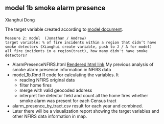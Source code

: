 ## model 1b smoke alarm presence

Xianghui Dong

The target variable created according to [model document](https://docs.google.com/document/d/1oJN-QwLVqFHOvrRNtW2KEAkNZ-PuFiqTwa8y3iXx1Sg/edit).

	Measure 2: model  (Jonathan / Andrew)
	target variable: % of fire incidents within a region that didn’t have smoke detectors (Xianghui create variable, push to J / A for model)
	all fire incidents in a region(tract), how many didn't have smoke detectors? 


- AlarmPresenceNFIRS.html [Rendered html link](https://cdn.rawgit.com/home-fire-risk/smoke_alarm_models/master/model_1b_nfirs_smokealarm_pres/AlarmPresenceNFIRS.html) 
	My previous analysis of smoke alarm presence information in NFIRS data
- model_1b.Rmd
	R code for calculating the variables. It 
	- reading NFIRS original data
	- filter home fires
	- merge with valid geocoded address
	- interpret fire detector field and count all the home fires whether smoke alarm was present for each Census tract
- alarm_presence_by_tract.csv
	result for each year and combined.
- Later there will be a visualization report showing the target variables and other NFIRS data information in map.	
